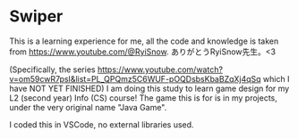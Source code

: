 # Swiper

This is a learning experience for me, all the code and knowledge is taken from https://www.youtube.com/@RyiSnow. ありがとうRyiSnow先生。<3

(Specifically, the series https://www.youtube.com/watch?v=om59cwR7psI&list=PL_QPQmz5C6WUF-pOQDsbsKbaBZqXj4qSq which I have NOT YET FINISHED)
I am doing this study to learn game design for my L2 (second year) Info (CS) course!
The game this is for is in my projects, under the very original name "Java Game".

I coded this in VSCode, no external libraries used. 
